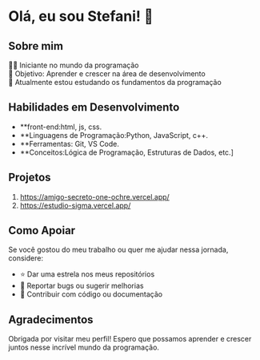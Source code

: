 # Olá, eu sou Stefani! 👋

## Sobre mim

👩‍💻 Iniciante no mundo da programação  
🎯 Objetivo: Aprender e crescer na área de desenvolvimento  
🌱 Atualmente estou estudando os fundamentos da programação  

## Habilidades em Desenvolvimento
- **front-end:html, js, css.
- **Linguagens de Programação:Python, JavaScript, c++.
- **Ferramentas: Git, VS Code.
- **Conceitos:Lógica de Programação, Estruturas de Dados, etc.]

## Projetos
1. https://amigo-secreto-one-ochre.vercel.app/
2. https://estudio-sigma.vercel.app/
## Como Apoiar

Se você gostou do meu trabalho ou quer me ajudar nessa jornada, considere:

- ⭐️ Dar uma estrela nos meus repositórios
- 🐛 Reportar bugs ou sugerir melhorias
- 🤝 Contribuir com código ou documentação

## Agradecimentos

Obrigada por visitar meu perfil! Espero que possamos aprender e crescer juntos nesse incrível mundo da programação.
